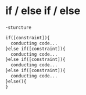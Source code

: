 # if / else if / else

-`sturcture`
```txt
if([constraint]){
  conducting code...
}else if([constraint]){
  conducting code...
}else if([constraint]){
  conducting code...
}else if([constraint]){
  conducting code...
}else(){
}
```



